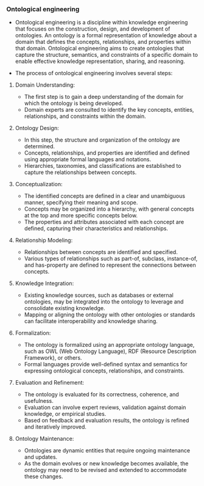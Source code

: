 ### Ontological engineering


- Ontological engineering is a discipline within knowledge engineering that focuses on the construction, design, and development of ontologies. An ontology is a formal representation of knowledge about a domain that defines the concepts, relationships, and properties within that domain. Ontological engineering aims to create ontologies that capture the structure, semantics, and constraints of a specific domain to enable effective knowledge representation, sharing, and reasoning.

- The process of ontological engineering involves several steps:

1. Domain Understanding:
   - The first step is to gain a deep understanding of the domain for which the ontology is being developed.
   - Domain experts are consulted to identify the key concepts, entities, relationships, and constraints within the domain.

2. Ontology Design:
   - In this step, the structure and organization of the ontology are determined.
   - Concepts, relationships, and properties are identified and defined using appropriate formal languages and notations.
   - Hierarchies, taxonomies, and classifications are established to capture the relationships between concepts.

3. Conceptualization:
   - The identified concepts are defined in a clear and unambiguous manner, specifying their meaning and scope.
   - Concepts may be organized into a hierarchy, with general concepts at the top and more specific concepts below.
   - The properties and attributes associated with each concept are defined, capturing their characteristics and relationships.

4. Relationship Modeling:
   - Relationships between concepts are identified and specified.
   - Various types of relationships such as part-of, subclass, instance-of, and has-property are defined to represent the connections between concepts.

5. Knowledge Integration:
   - Existing knowledge sources, such as databases or external ontologies, may be integrated into the ontology to leverage and consolidate existing knowledge.
   - Mapping or aligning the ontology with other ontologies or standards can facilitate interoperability and knowledge sharing.

6. Formalization:
   - The ontology is formalized using an appropriate ontology language, such as OWL (Web Ontology Language), RDF (Resource Description Framework), or others.
   - Formal languages provide well-defined syntax and semantics for expressing ontological concepts, relationships, and constraints.

7. Evaluation and Refinement:
   - The ontology is evaluated for its correctness, coherence, and usefulness.
   - Evaluation can involve expert reviews, validation against domain knowledge, or empirical studies.
   - Based on feedback and evaluation results, the ontology is refined and iteratively improved.

8. Ontology Maintenance:
   - Ontologies are dynamic entities that require ongoing maintenance and updates.
   - As the domain evolves or new knowledge becomes available, the ontology may need to be revised and extended to accommodate these changes.
